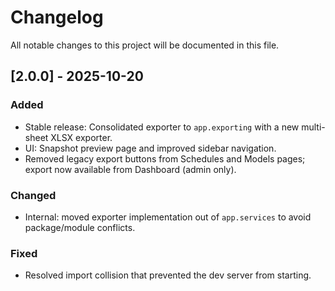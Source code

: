 # Changelog

All notable changes to this project will be documented in this file.

## [2.0.0] - 2025-10-20
### Added
- Stable release: Consolidated exporter to `app.exporting` with a new multi-sheet XLSX exporter.
- UI: Snapshot preview page and improved sidebar navigation.
- Removed legacy export buttons from Schedules and Models pages; export now available from Dashboard (admin only).

### Changed
- Internal: moved exporter implementation out of `app.services` to avoid package/module conflicts.

### Fixed
- Resolved import collision that prevented the dev server from starting.

